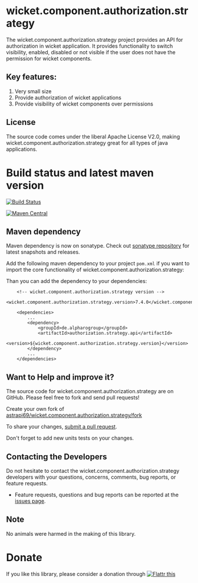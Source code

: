 # wicket.component.authorization.strategy

The wicket.component.authorization.strategy project provides an API for authorization in wicket application. It provides  functionality to switch visibility, enabled, disabled or not visible if the user does not have the permission for wicket components. 

## Key features:

1. Very small size 
2. Provide authorization of wicket applications
3. Provide visibility of wicket components over permissions

## License

The source code comes under the liberal Apache License V2.0, making wicket.component.authorization.strategy great for all types of java applications.

# Build status and latest maven version
[![Build Status](https://travis-ci.org/astrapi69/wicket.component.authorization.strategy.svg?branch=master)](https://travis-ci.org/astrapi69/wicket.component.authorization.strategy)


[![Maven Central](https://maven-badges.herokuapp.com/maven-central/de.alpharogroup/wicket.component.authorization.strategy/badge.svg)](https://maven-badges.herokuapp.com/maven-central/de.alpharogroup/wicket.component.authorization.strategy)

## Maven dependency

Maven dependency is now on sonatype.
Check out [sonatype repository](https://oss.sonatype.org/index.html#nexus-search;gav~de.alpharogroup~wicket.component.authorization.strategy~~~) for latest snapshots and releases.

Add the following maven dependency to your project `pom.xml` if you want to import the core functionality of wicket.component.authorization.strategy:

Than you can add the dependency to your dependencies:

		<!-- wicket.component.authorization.strategy version -->
		<wicket.component.authorization.strategy.version>7.4.0</wicket.component.authorization.strategy.version>

		<dependencies>
			...
			<dependency>
				<groupId>de.alpharogroup</groupId>
				<artifactId>authorization.strategy.api</artifactId>
				<version>${wicket.component.authorization.strategy.version}</version>
			</dependency>
			...
		</dependencies>


## Want to Help and improve it? ###

The source code for wicket.component.authorization.strategy are on GitHub. Please feel free to fork and send pull requests!

Create your own fork of [astrapi69/wicket.component.authorization.strategy/fork](https://github.com/astrapi69/wicket.component.authorization.strategy/fork)

To share your changes, [submit a pull request](https://github.com/astrapi69/wicket.component.authorization.strategy/pull/new/master).

Don't forget to add new units tests on your changes.

## Contacting the Developers

Do not hesitate to contact the wicket.component.authorization.strategy developers with your questions, concerns, comments, bug reports, or feature requests.
- Feature requests, questions and bug reports can be reported at the [issues page](https://github.com/astrapi69/wicket.component.authorization.strategy/issues).

## Note

No animals were harmed in the making of this library.

# Donate

If you like this library, please consider a donation through 
<a href="https://flattr.com/submit/auto?fid=r7vp62&url=https%3A%2F%2Fgithub.com%2Fastrapi69%2Fwicket.component.authorization.strategy" target="_blank">
<img src="http://button.flattr.com/flattr-badge-large.png" alt="Flattr this" title="Flattr this" border="0">
</a>


